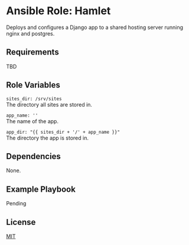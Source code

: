 Ansible Role: Hamlet
=========

Deploys and configures a Django app to a shared hosting server running nginx and postgres.

Requirements
------------

TBD

Role Variables
--------------

`sites_dir: /srv/sites`  
The directory all sites are stored in.

`app_name: ''`  
The name of the app.

`app_dir: "{{ sites_dir + '/' + app_name }}"`  
The directory the app is stored in.

Dependencies
------------

None.

Example Playbook
----------------

Pending

License
-------

[MIT](LICENSE)